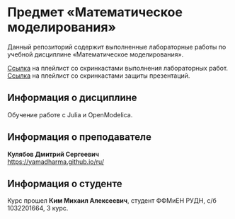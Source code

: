 # Предмет «Математическое моделирования»
Данный репозиторий содержит выполненные лабораторные работы по учебной дисциплине «Математическое моделирования».  

[Ссылка](https://youtube.com/playlist?list=PLabeQW9pMjn1Sz14hxRPk4IgmStBO00m4) на плейлист со скринкастами выполнения лабораторных работ.  
[Ссылка](https://youtube.com/playlist?list=PLabeQW9pMjn1JcbhdaqC6oewcXgepfBvp) на плейлист со скринкастами защиты презентаций.

## Информация о дисциплине
Обучение работе с Julia и OpenModelica.

## Информация о преподавателе
<b>Кулябов Дмитрий Сергеевич</b>  
https://yamadharma.github.io/ru/

## Информация о студенте
Курс прошел <b>Ким Михаил Алексеевич</b>, студент ФФМиЕН РУДН, с/б 1032201664, 3 курс.
